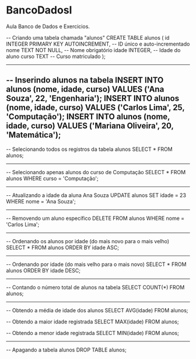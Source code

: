 # BancoDadosI
Aula Banco de Dados e Exercicios.

-- Criando uma tabela chamada "alunos"
CREATE TABLE alunos (
    id INTEGER PRIMARY KEY AUTOINCREMENT, -- ID único e auto-incrementado
    nome TEXT NOT NULL, -- Nome obrigatório
    idade INTEGER, -- Idade do aluno
    curso TEXT -- Curso matriculado
);

-----------------------------------------------------------

-- Inserindo alunos na tabela
INSERT INTO alunos (nome, idade, curso) VALUES ('Ana Souza', 22, 'Engenharia');
INSERT INTO alunos (nome, idade, curso) VALUES ('Carlos Lima', 25, 'Computação');
INSERT INTO alunos (nome, idade, curso) VALUES ('Mariana Oliveira', 20, 'Matemática');
-----------------------------------------------------------


-- Selecionando todos os registros da tabela alunos
SELECT * FROM alunos;


-------------------------------------------------------------


-- Selecionando apenas alunos do curso de Computação
SELECT * FROM alunos WHERE curso = 'Computação';

-------------------------------------------------------------


-- Atualizando a idade da aluna Ana Souza
UPDATE alunos SET idade = 23 WHERE nome = 'Ana Souza';

------------------------------------------------------------

-- Removendo um aluno específico
DELETE FROM alunos WHERE nome = 'Carlos Lima';

-------------------------------------------------------------

-- Ordenando os alunos por idade (do mais novo para o mais velho)
SELECT * FROM alunos ORDER BY idade ASC;

---------------------------------------------------------------

-- Ordenando por idade (do mais velho para o mais novo)
SELECT * FROM alunos ORDER BY idade DESC;

-----------------------------------------------------------------

-- Contando o número total de alunos na tabela
SELECT COUNT(*) FROM alunos;


-----------------------------------------------------------------

-- Obtendo a média de idade dos alunos
SELECT AVG(idade) FROM alunos;

-- Obtendo a maior idade registrada
SELECT MAX(idade) FROM alunos;

-- Obtendo a menor idade registrada
SELECT MIN(idade) FROM alunos;

-------------------------------------------------------------------
-- Apagando a tabela alunos
DROP TABLE alunos;


